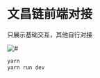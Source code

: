 # 文昌链前端对接

只展示基础交互，其他自行对接

![#](https://tva1.sinaimg.cn/large/008vxvgGly1h8lj4t56w8j30zq0qwgmq.jpg)

```bash
yarn
yarn run dev
```
